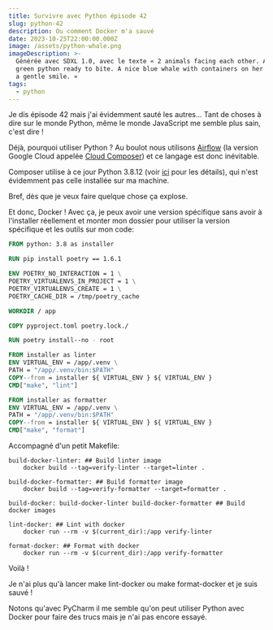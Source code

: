 ```yaml
---
title: Survivre avec Python épisode 42
slug: python-42
description: Ou comment Docker m'a sauvé
date: 2023-10-25T22:00:00.000Z
image: /assets/python-whale.png
imageDescription: >-
  Générée avec SDXL 1.0, avec le texte « 2 animals facing each other. An angry
  green python ready to bite. A nice blue whale with containers on her back with
  a gentle smile. »
tags:
  - python
---
```


Je dis épisode 42 mais j'ai évidemment sauté les autres... Tant de choses à dire sur le monde Python, même le monde JavaScript me semble plus sain, c'est dire !

Déjà, pourquoi utiliser Python ? Au boulot nous utilisons [Airflow](https://airflow.apache.org/) (la version Google Cloud appelée [Cloud Composer](https://cloud.google.com/composer)) et ce langage est donc inévitable.

Composer utilise à ce jour Python 3.8.12 (voir [ici](https://cloud.google.com/composer/docs/concepts/versioning/composer-versions) pour les détails), qui n'est évidemment pas celle installée sur ma machine.

Bref, dès que je veux faire quelque chose ça explose.

Et donc, Docker ! Avec ça, je peux avoir une version spécifique sans avoir à l'installer réellement et monter mon dossier pour utiliser la version spécifique et les outils sur mon code:

```dockerfile
FROM python: 3.8 as installer

RUN pip install poetry == 1.6.1

ENV POETRY_NO_INTERACTION = 1 \
POETRY_VIRTUALENVS_IN_PROJECT = 1 \
POETRY_VIRTUALENVS_CREATE = 1 \
POETRY_CACHE_DIR = /tmp/poetry_cache

WORKDIR / app

COPY pyproject.toml poetry.lock./

RUN poetry install--no - root

FROM installer as linter
ENV VIRTUAL_ENV = /app/.venv \
PATH = "/app/.venv/bin:$PATH"
COPY--from = installer ${ VIRTUAL_ENV } ${ VIRTUAL_ENV }
CMD["make", "lint"]

FROM installer as formatter
ENV VIRTUAL_ENV = /app/.venv \
PATH = "/app/.venv/bin:$PATH"
COPY--from = installer ${ VIRTUAL_ENV } ${ VIRTUAL_ENV }
CMD["make", "format"]

```

Accompagné d'un petit Makefile:

```shell
build-docker-linter: ## Build linter image
	docker build --tag=verify-linter --target=linter .

build-docker-formatter: ## Build formatter image
	docker build --tag=verify-formatter --target=formatter .

build-docker: build-docker-linter build-docker-formatter ## Build docker images

lint-docker: ## Lint with docker
	docker run --rm -v $(current_dir):/app verify-linter

format-docker: ## Format with docker
	docker run --rm -v $(current_dir):/app verify-formatter
```

Voilà !

Je n'ai plus qu'à lancer make lint-docker ou make format-docker et je suis sauvé !

Notons qu'avec PyCharm il me semble qu'on peut utiliser Python avec Docker pour faire des trucs mais je n'ai pas encore essayé.
